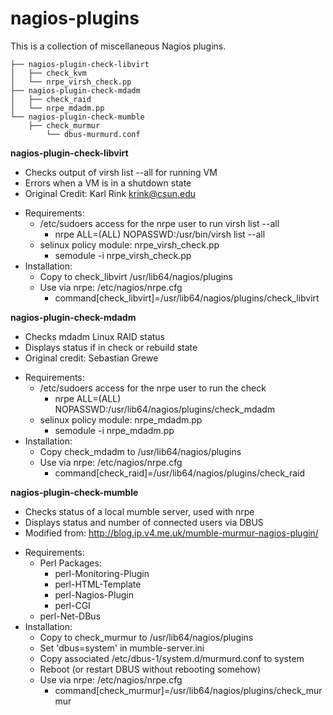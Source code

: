 nagios-plugins
===================

This is a collection of miscellaneous Nagios plugins.
```
├── nagios-plugin-check-libvirt
│   ├── check_kvm
│   └── nrpe_virsh_check.pp
├── nagios-plugin-check-mdadm
│   ├── check_raid
│   └── nrpe_mdadm.pp
└── nagios-plugin-check-mumble
    ├── check_murmur
        └── dbus-murmurd.conf
```
**nagios-plugin-check-libvirt**
   - Checks output of virsh list --all for running VM
   - Errors when a VM is in a shutdown state
   - Original Credit: Karl Rink <krink@csun.edu>
   * Requirements:
      - /etc/sudoers access for the nrpe user to run virsh list --all
         - nrpe ALL=(ALL) NOPASSWD:/usr/bin/virsh list --all
      - selinux policy module: nrpe_virsh_check.pp
         - semodule -i nrpe_virsh_check.pp
   * Installation:
      - Copy to check_libvirt /usr/lib64/nagios/plugins
      - Use via nrpe: /etc/nagios/nrpe.cfg
         - command[check_libvirt]=/usr/lib64/nagios/plugins/check_libvirt
 
**nagios-plugin-check-mdadm**
   - Checks mdadm Linux RAID status
   - Displays status if in check or rebuild state
   - Original credit: Sebastian Grewe
   * Requirements: 
      - /etc/sudoers access for the nrpe user to run the check
         - nrpe ALL=(ALL) NOPASSWD:/usr/lib64/nagios/plugins/check_mdadm
      - selinux policy module: nrpe_mdadm.pp
         - semodule -i nrpe_mdadm.pp
   * Installation:
      - Copy check_mdadm to /usr/lib64/nagios/plugins
      - Use via nrpe: /etc/nagios/nrpe.cfg
         - command[check_raid]=/usr/lib64/nagios/plugins/check_raid

**nagios-plugin-check-mumble**
   - Checks status of a local mumble server, used with nrpe
   - Displays status and number of connected users via DBUS
   - Modified from: http://blog.ip.v4.me.uk/mumble-murmur-nagios-plugin/
   * Requirements:
      - Perl Packages:
         - perl-Monitoring-Plugin 
         - perl-HTML-Template
         - perl-Nagios-Plugin
         - perl-CGI
      - perl-Net-DBus
   * Installation:
      - Copy to check_murmur to /usr/lib64/nagios/plugins
      - Set 'dbus=system' in mumble-server.ini
      - Copy associated /etc/dbus-1/system.d/murmurd.conf to system
      - Reboot (or restart DBUS without rebooting somehow)
      - Use via nrpe: /etc/nagios/nrpe.cfg
         - command[check_murmur]=/usr/lib64/nagios/plugins/check_murmur
